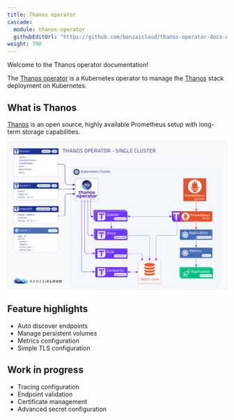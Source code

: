 ```yaml
---
title: Thanos operator
cascade:
  module: thanos-operator
  githubEditUrl: "https://github.com/banzaicloud/thanos-operator-docs-docs/edit/master/docs/"
weight: 700
---
```


Welcome to the Thanos operator documentation!

The [Thanos operator](https://github.com/banzaicloud/thanos-operator.git) is a Kubernetes operator to manage the [Thanos](http://thanos.io) stack deployment on Kubernetes.

## What is Thanos

[Thanos](http://thanos.io) is an open source, highly available Prometheus setup with long-term storage capabilities.

![Thanos architecture](img/thanos-single-cluster.png)

## Feature highlights

- Auto discover endpoints
- Manage persistent volumes
- Metrics configuration
- Simple TLS configuration

## Work in progress

- Tracing configuration
- Endpoint validation
- Certificate management
- Advanced secret configuration
